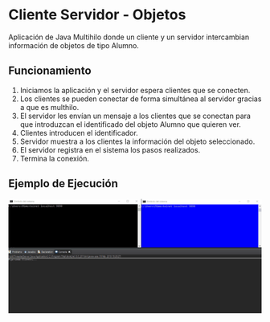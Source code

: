 # Cliente Servidor - Objetos

Aplicación de Java Multihilo donde un cliente y un servidor intercambian información de objetos de tipo Alumno.

## Funcionamiento

1. Iniciamos la aplicación y el servidor espera clientes que se conecten.
2. Los clientes se pueden conectar de forma simultánea al servidor gracias a que es multhilo.
3. El servidor les envían un mensaje a los clientes que se conectan para que introduzcan el identificado del objeto Alumno que quieren ver.
4. Clientes introducen el identificador.
5. Servidor muestra a los clientes la información del objeto seleccionado.
6. El servidor registra en el sistema los pasos realizados.
7. Termina la conexión.

## Ejemplo de Ejecución

![Imagen Aeropuertos](https://github.com/rhinfx/PSP/blob/master/SegundaEvaluacion/1%20-%20Cliente%20Servidor%20Objetos/cliente-servidor.gif)
